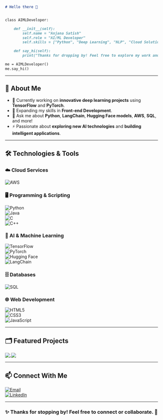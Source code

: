 ```md
# Hello there 👋  


class AIMLDeveloper:

    def __init__(self):
        self.name = "Anjana Satish"
        self.role = "AI/ML Developer"
        self.skills = ["Python", "Deep Learning", "NLP", "Cloud Solutions"]

    def say_hi(self):
        print("Thanks for dropping by! Feel free to explore my work and connect.")

me = AIMLDeveloper()
me.say_hi()
```

---

## 🚀 About Me  

- 🔭 Currently working on **innovative deep learning projects** using **TensorFlow** and **PyTorch**.  
- 🌱 Expanding my skills in **Front-end Development**.  
- 💬 Ask me about **Python**, **LangChain**, **Hugging Face models**, **AWS**, **SQL**, and more!  
- ⚡ Passionate about **exploring new AI technologies** and **building intelligent applications**.  

---

## 🛠️ Technologies & Tools  

### ☁️ Cloud Services  

![AWS](https://img.shields.io/badge/Cloud-AWS-informational?style=flat&logo=amazon-aws&logoColor=white&color=6aa6f8)  


### 🖥️ Programming & Scripting  

![Python](https://img.shields.io/badge/Code-Python-informational?style=flat&logo=python&logoColor=white&color=6aa6f8)  
![Java](https://img.shields.io/badge/Code-Java-informational?style=flat&logo=openjdk&logoColor=white&color=6aa6f8)  
![C](https://img.shields.io/badge/Code-C-informational?style=flat&logo=c&logoColor=white&color=6aa6f8)  
![C++](https://img.shields.io/badge/Code-C++-informational?style=flat&logo=c%2B%2B&logoColor=white&color=6aa6f8)  



### 🤖 AI & Machine Learning  

![TensorFlow](https://img.shields.io/badge/ML-TensorFlow-informational?style=flat&logo=tensorflow&logoColor=white&color=6aa6f8)  
![PyTorch](https://img.shields.io/badge/ML-PyTorch-informational?style=flat&logo=pytorch&logoColor=white&color=6aa6f8)  
![Hugging Face](https://img.shields.io/badge/NLP-Hugging_Face-informational?style=flat&logo=huggingface&logoColor=white&color=6aa6f8)  
![LangChain](https://img.shields.io/badge/NLP-LangChain-informational?style=flat&logo=ai&logoColor=white&color=6aa6f8)  

### 🗄️ Databases  

![SQL](https://img.shields.io/badge/Database-SQL-informational?style=flat&logo=postgresql&logoColor=white&color=6aa6f8)  


### 🌐 Web Development  

![HTML5](https://img.shields.io/badge/Web-HTML5-informational?style=flat&logo=html5&logoColor=white&color=6aa6f8)  
![CSS3](https://img.shields.io/badge/Web-CSS3-informational?style=flat&logo=css3&logoColor=white&color=6aa6f8)  
![JavaScript](https://img.shields.io/badge/Web-JavaScript-informational?style=flat&logo=javascript&logoColor=white&color=6aa6f8)  

---

## 🗂 Featured Projects  

<a href="https://github.com/Anjana-2004/Hit-Song-Prediction">
  <img align="center" src="https://github-readme-stats.vercel.app/api/pin/?username=Anjana-2004&repo=Hit-Song-Prediction&theme=dark" />
</a>  

<a href="https://github.com/Anjana-2004/Loan-Eligibility-Model">
  <img align="center" src="https://github-readme-stats.vercel.app/api/pin/?username=Anjana-2004&repo=Loan-Eligibility-Model&theme=dark" />
</a>  

---
## 📫 Connect With Me  

[![Email](https://img.shields.io/badge/Email-D14836?style=flat&logo=gmail&logoColor=white)](mailto:anjanasatish04@gmail.com)  
[![LinkedIn](https://img.shields.io/badge/LinkedIn-0077B5?style=flat&logo=linkedin&logoColor=white)](https://www.linkedin.com/in/anjana-satish-9a952b250/)  

---

### ✨ Thanks for stopping by! Feel free to connect or collaborate. 🚀  
